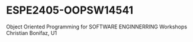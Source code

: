 # ESPE2405-OOPSW14541
Object Oriented Programming for SOFTWARE ENGINNERRING Workshops Christian Bonifaz, U1

